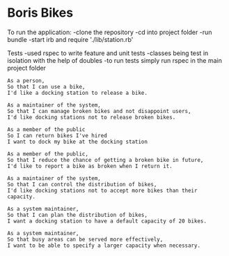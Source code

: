 Boris Bikes
===========

To run the application:
-clone the repository
-cd into project folder
-run bundle
-start irb and require './lib/station.rb'

Tests
-used rspec to write feature and unit tests
-classes being test in isolation with the help of doubles
-to run tests simply run rspec in the main project folder
   
   ```
   As a person,
   So that I can use a bike,
   I'd like a docking station to release a bike.
   ```
   
   ```
   As a maintainer of the system,
   So that I can manage broken bikes and not disappoint users,
   I'd like docking stations not to release broken bikes.
   ```
   
   ```
   As a member of the public
   So I can return bikes I've hired
   I want to dock my bike at the docking station
   ```
   
   ```
   As a member of the public,
   So that I reduce the chance of getting a broken bike in future,
   I'd like to report a bike as broken when I return it.
   ```
   
   ```
   As a maintainer of the system,
   So that I can control the distribution of bikes,
   I'd like docking stations not to accept more bikes than their capacity.
   ```
   
   ```
   As a system maintainer,
   So that I can plan the distribution of bikes,
   I want a docking station to have a default capacity of 20 bikes.
   ```
   
   ```
   As a system maintainer,
   So that busy areas can be served more effectively,
   I want to be able to specify a larger capacity when necessary.
   ```
